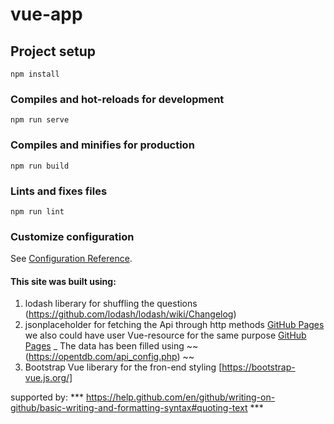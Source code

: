 # vue-app

## Project setup
```
npm install
```

### Compiles and hot-reloads for development
```
npm run serve
```

### Compiles and minifies for production
```
npm run build
```

### Lints and fixes files
```
npm run lint
```

### Customize configuration
See [Configuration Reference](https://cli.vuejs.org/config/).

#### This site was built using: 
  1. lodash liberary for shuffling the questions (https://github.com/lodash/lodash/wiki/Changelog)
  2. jsonplaceholder for fetching the Api through http methods [GitHub Pages](https://github.com/typicode/jsonplaceholder)
    we also could have user Vue-resource for the same purpose [GitHub Pages](https://github.com/pagekit/vue-resource)
   _ The data has been filled using ~~(https://opentdb.com/api_config.php) ~~
  3. Bootstrap Vue liberary for the fron-end styling [https://bootstrap-vue.js.org/]
  
  
  supported by: *** https://help.github.com/en/github/writing-on-github/basic-writing-and-formatting-syntax#quoting-text ***

